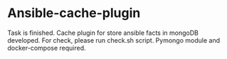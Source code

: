 # Ansible-cache-plugin
 Task is finished. Cache plugin for store ansible facts in mongoDB developed. For check, please run check.sh script. Pymongo module and docker-compose required. 
